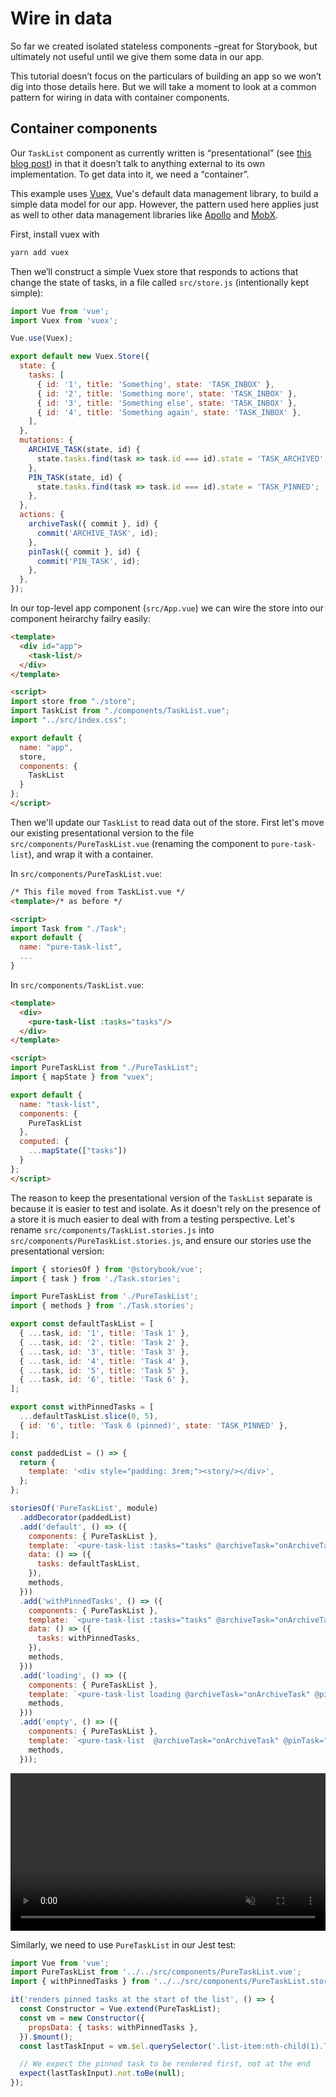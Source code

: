 # Wire in data

So far we created isolated stateless components –great for Storybook, but ultimately not useful until we give them some data in our app.

This tutorial doesn’t focus on the particulars of building an app so we won’t dig into those details here. But we will take a moment to look at a common pattern for wiring in data with container components.

## Container components

Our `TaskList` component as currently written is “presentational” (see [this blog post](https://medium.com/@dan_abramov/smart-and-dumb-components-7ca2f9a7c7d0)) in that it doesn’t talk to anything external to its own implementation. To get data into it, we need a “container”.

This example uses [Vuex](https://vuex.vuejs.org), Vue's default data management library, to build a simple data model for our app. However, the pattern used here applies just as well to other data management libraries like [Apollo](https://www.apollographql.com/client/) and [MobX](https://mobx.js.org/).

First, install vuex with

```bash
yarn add vuex
```

Then we’ll construct a simple Vuex store that responds to actions that change the state of tasks, in a file called `src/store.js` (intentionally kept simple):

```javascript
import Vue from 'vue';
import Vuex from 'vuex';

Vue.use(Vuex);

export default new Vuex.Store({
  state: {
    tasks: [
      { id: '1', title: 'Something', state: 'TASK_INBOX' },
      { id: '2', title: 'Something more', state: 'TASK_INBOX' },
      { id: '3', title: 'Something else', state: 'TASK_INBOX' },
      { id: '4', title: 'Something again', state: 'TASK_INBOX' },
    ],
  },
  mutations: {
    ARCHIVE_TASK(state, id) {
      state.tasks.find(task => task.id === id).state = 'TASK_ARCHIVED';
    },
    PIN_TASK(state, id) {
      state.tasks.find(task => task.id === id).state = 'TASK_PINNED';
    },
  },
  actions: {
    archiveTask({ commit }, id) {
      commit('ARCHIVE_TASK', id);
    },
    pinTask({ commit }, id) {
      commit('PIN_TASK', id);
    },
  },
});
```

In our top-level app component (`src/App.vue`) we can wire the store into our component heirarchy failry easily:

```html
<template>
  <div id="app">
    <task-list/>
  </div>
</template>

<script>
import store from "./store";
import TaskList from "./components/TaskList.vue";
import "../src/index.css";

export default {
  name: "app",
  store,
  components: {
    TaskList
  }
};
</script>
```

Then we'll update our `TaskList` to read data out of the store. First let's move our existing presentational version to the file `src/components/PureTaskList.vue` (renaming the component to `pure-task-list`), and wrap it with a container.

In `src/components/PureTaskList.vue`:

```html
/* This file moved from TaskList.vue */
<template>/* as before */

<script>
import Task from "./Task";
export default {
  name: "pure-task-list",
  ...
}
```

In `src/components/TaskList.vue`:

```html
<template>
  <div>
    <pure-task-list :tasks="tasks"/>
  </div>
</template>

<script>
import PureTaskList from "./PureTaskList";
import { mapState } from "vuex";

export default {
  name: "task-list",
  components: {
    PureTaskList
  },
  computed: {
    ...mapState(["tasks"])
  }
};
</script>
```

The reason to keep the presentational version of the `TaskList` separate is because it is easier to test and isolate. As it doesn't rely on the presence of a store it is much easier to deal with from a testing perspective. Let's rename `src/components/TaskList.stories.js` into `src/components/PureTaskList.stories.js`, and ensure our stories use the presentational version:

```javascript
import { storiesOf } from '@storybook/vue';
import { task } from './Task.stories';

import PureTaskList from './PureTaskList';
import { methods } from './Task.stories';

export const defaultTaskList = [
  { ...task, id: '1', title: 'Task 1' },
  { ...task, id: '2', title: 'Task 2' },
  { ...task, id: '3', title: 'Task 3' },
  { ...task, id: '4', title: 'Task 4' },
  { ...task, id: '5', title: 'Task 5' },
  { ...task, id: '6', title: 'Task 6' },
];

export const withPinnedTasks = [
  ...defaultTaskList.slice(0, 5),
  { id: '6', title: 'Task 6 (pinned)', state: 'TASK_PINNED' },
];

const paddedList = () => {
  return {
    template: '<div style="padding: 3rem;"><story/></div>',
  };
};

storiesOf('PureTaskList', module)
  .addDecorator(paddedList)
  .add('default', () => ({
    components: { PureTaskList },
    template: `<pure-task-list :tasks="tasks" @archiveTask="onArchiveTask" @pinTask="onPinTask"/>`,
    data: () => ({
      tasks: defaultTaskList,
    }),
    methods,
  }))
  .add('withPinnedTasks', () => ({
    components: { PureTaskList },
    template: `<pure-task-list :tasks="tasks" @archiveTask="onArchiveTask" @pinTask="onPinTask"/>`,
    data: () => ({
      tasks: withPinnedTasks,
    }),
    methods,
  }))
  .add('loading', () => ({
    components: { PureTaskList },
    template: `<pure-task-list loading @archiveTask="onArchiveTask" @pinTask="onPinTask"/>`,
    methods,
  }))
  .add('empty', () => ({
    components: { PureTaskList },
    template: `<pure-task-list  @archiveTask="onArchiveTask" @pinTask="onPinTask"/>`,
    methods,
  }));
```

<video autoPlay muted playsInline loop style="width: 100%">
  <source
    src="https://www.learnstorybook.com/finished-tasklist-states.mp4"
    type="video/mp4"
  />
</video>

Similarly, we need to use `PureTaskList` in our Jest test:

```js
import Vue from 'vue';
import PureTaskList from '../../src/components/PureTaskList.vue';
import { withPinnedTasks } from '../../src/components/PureTaskList.stories';

it('renders pinned tasks at the start of the list', () => {
  const Constructor = Vue.extend(PureTaskList);
  const vm = new Constructor({
    propsData: { tasks: withPinnedTasks },
  }).$mount();
  const lastTaskInput = vm.$el.querySelector('.list-item:nth-child(1).TASK_PINNED');

  // We expect the pinned task to be rendered first, not at the end
  expect(lastTaskInput).not.toBe(null);
});
```
